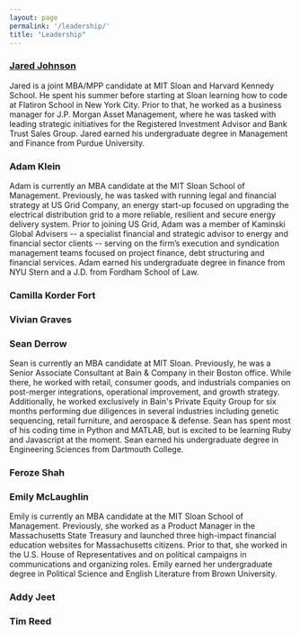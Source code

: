 ```yaml
---
layout: page
permalink: '/leadership/'
title: "Leadership"
---
```


### <a href='http://jared-johnson.com' target='\_blank'>Jared Johnson</a>
Jared is a joint MBA/MPP candidate at MIT Sloan and Harvard Kennedy School. He spent his summer before starting at Sloan learning how to code at Flatiron School in New York City. Prior to that, he worked as a business manager for J.P. Morgan Asset Management, where he was tasked with leading strategic initiatives for the Registered Investment Advisor and Bank Trust Sales Group. Jared earned his undergraduate degree in Management and Finance from Purdue University.

### Adam Klein

Adam is currently an MBA candidate at the MIT Sloan School of Management. Previously,
he was tasked with running legal and financial strategy at US Grid Company, an energy start-up focused on upgrading the electrical distribution grid to a more reliable, resilient and secure energy delivery system. Prior to joining US Grid, Adam was a member of Kaminski Global Advisers -- a specialist financial and strategic advisor to energy and financial sector clients -- serving on the firm’s execution and syndication management teams focused on project finance, debt structuring and financial services. Adam earned his undergraduate degree in finance from NYU Stern and a J.D. from Fordham School of Law.

### Camilla Korder Fort

### Vivian Graves

### Sean Derrow

Sean is currently an MBA candidate at MIT Sloan. Previously, he was a Senior Associate Consultant at Bain & Company in their Boston office. While there, he worked with retail, consumer goods, and industrials companies on post-merger integrations, operational improvement, and growth strategy. Additionally, he worked exclusively in Bain's Private Equity Group for six months performing due diligences in several industries including genetic sequencing, retail furniture, and aerospace & defense. Sean has spent most of his coding time in Python and MATLAB, but is excited to be learning Ruby and Javascript at the moment. Sean earned his undergraduate degree in Engineering Sciences from Dartmouth College.

### Feroze Shah

### Emily McLaughlin

Emily is currently an MBA candidate at the MIT Sloan School of Management. Previously, she worked as a Product Manager in the Massachusetts State Treasury and launched three high-impact financial education websites for Massachusetts citizens. Prior to that, she worked in the U.S. House of Representatives and on political campaigns in communications and organizing roles. Emily earned her undergraduate degree in Political Science and English Literature from Brown University.

### Addy Jeet

### Tim Reed
